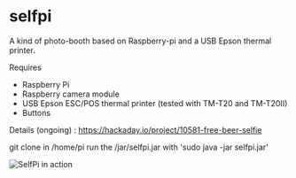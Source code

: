 # selfpi
A kind of photo-booth based on Raspberry-pi and a USB Epson thermal printer.

Requires 
- Raspberry Pi
- Raspberry camera module
- USB Epson ESC/POS thermal printer (tested with TM-T20 and TM-T20II)
- Buttons

Details (ongoing) :
https://hackaday.io/project/10581-free-beer-selfie

git clone in /home/pi
run the /jar/selfpi.jar with 'sudo java -jar selfpi.jar'

![SelfPi in action](https://cdn.hackaday.io/images/7536721492851531543.jpg)

